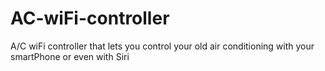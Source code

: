 # AC-wiFi-controller
A/C wiFi controller that lets you control your old air conditioning with your smartPhone or even with Siri
